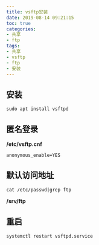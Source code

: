 ```yaml
---
title: vsftp安装
date: 2019-08-14 09:21:15
toc: true
categories:
- 共享
- ftp
tags:
- 共享
- vsftp
- ftp
- 安装
---
```


## 安装

```
sudo apt install vsftpd
```

## 匿名登录

**/etc/vsftp.cnf**

```
anonymous_enable=YES
```

<!-- more -->

## 默认访问地址

```
cat /etc/passwd|grep ftp
```
**/srv/ftp**

## 重启

```
systemctl restart vsftpd.service
```